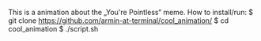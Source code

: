 This is a animation about the „You're Pointless“ meme.
How to install/run:
$ git clone https://github.com/armin-at-terminal/cool_animation/
$ cd cool_animation
$ ./script.sh
